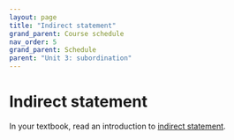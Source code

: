 ```yaml
---
layout: page
title: "Indirect statement"
grand_parent: Course schedule
nav_order: 5
grand_parent: Schedule
parent: "Unit 3: subordination"
---
```



# Indirect statement

In your textbook, read an introduction to [indirect statement](https://lingualatina.github.io/textbook/2021-2022/06-indirect-statement/#indirect-statement).